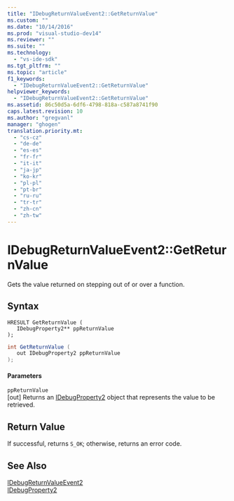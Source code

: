 ```yaml
---
title: "IDebugReturnValueEvent2::GetReturnValue"
ms.custom: ""
ms.date: "10/14/2016"
ms.prod: "visual-studio-dev14"
ms.reviewer: ""
ms.suite: ""
ms.technology: 
  - "vs-ide-sdk"
ms.tgt_pltfrm: ""
ms.topic: "article"
f1_keywords: 
  - "IDebugReturnValueEvent2::GetReturnValue"
helpviewer_keywords: 
  - "IDebugReturnValueEvent2::GetReturnValue"
ms.assetid: 86c50d5a-6df6-4798-818a-c587a8741f90
caps.latest.revision: 10
ms.author: "gregvanl"
manager: "ghogen"
translation.priority.mt: 
  - "cs-cz"
  - "de-de"
  - "es-es"
  - "fr-fr"
  - "it-it"
  - "ja-jp"
  - "ko-kr"
  - "pl-pl"
  - "pt-br"
  - "ru-ru"
  - "tr-tr"
  - "zh-cn"
  - "zh-tw"
---
```

# IDebugReturnValueEvent2::GetReturnValue
Gets the value returned on stepping out of or over a function.  
  
## Syntax  
  
```cpp#  
HRESULT GetReturnValue (   
   IDebugProperty2** ppReturnValue  
);  
```  
  
```c#  
int GetReturnValue (   
   out IDebugProperty2 ppReturnValue  
);  
```  
  
#### Parameters  
 `ppReturnValue`  
 [out] Returns an [IDebugProperty2](../extensibility/idebugproperty2.md) object that represents the value to be retrieved.  
  
## Return Value  
 If successful, returns `S_OK`; otherwise, returns an error code.  
  
## See Also  
 [IDebugReturnValueEvent2](../extensibility/idebugreturnvalueevent2.md)   
 [IDebugProperty2](../extensibility/idebugproperty2.md)